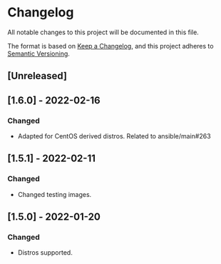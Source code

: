 # Changelog
All notable changes to this project will be documented in this file.

The format is based on [Keep a Changelog](https://keepachangelog.com/en/1.0.0/),
and this project adheres to [Semantic Versioning](https://semver.org/spec/v2.0.0.html).

## [Unreleased]

## [1.6.0] - 2022-02-16
### Changed
- Adapted for CentOS derived distros. Related to ansible/main#263

## [1.5.1] - 2022-02-11
### Changed
- Changed testing images.

## [1.5.0] - 2022-01-20
### Changed
- Distros supported.
